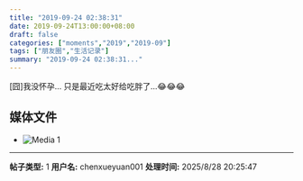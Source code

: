 ```yaml
---
title: "2019-09-24 02:38:31"
date: 2019-09-24T13:00:00+08:00
draft: false
categories: ["moments","2019","2019-09"]
tags: ["朋友圈","生活记录"]
summary: "2019-09-24 02:38:31..."
---
```


[囧]我没怀孕…
只是最近吃太好给吃胖了…😂😂😂

## 媒体文件

- ![Media 1](/Moments/photos/2019-09-24/201909240238310.jpg)

---

**帖子类型:** 1
**用户名:** chenxueyuan001
**处理时间:** 2025/8/28 20:25:47